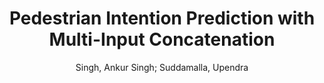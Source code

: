 ---
paperId: 55
author: Singh, Ankur Singh; Suddamalla, Upendra 
title: Pedestrian Intention Prediction with Multi-Input Concatenation
pdf: --
poster: --
type: Poster
topic: Action Recognition
category: Extended Abstract
link: --
conference: cvpr
year: 2021
tags: cvpr-2021-ea
---